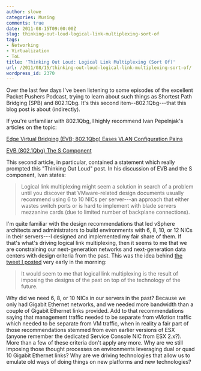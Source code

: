 ```yaml
---
author: slowe
categories: Musing
comments: true
date: 2011-08-15T09:00:00Z
slug: thinking-out-loud-logical-link-multiplexing-sort-of
tags:
- Networking
- Virtualization
- ToL
title: 'Thinking Out Loud: Logical Link Multiplexing (Sort Of)'
url: /2011/08/15/thinking-out-loud-logical-link-multiplexing-sort-of/
wordpress_id: 2370
---
```


Over the last few days I've been listening to some episodes of the excellent Packet Pushers Podcast, trying to learn about such things as Shortest Path Bridging (SPB) and 802.1Qbg. It's this second item--802.1Qbg---that this blog post is about (indirectly).

If you're unfamiliar with 802.1Qbg, I highly recommend Ivan Pepelnjak's articles on the topic:

[Edge Virtual Bridging (EVB; 802.1Qbg) Eases VLAN Configuration Pains](http://blog.ioshints.info/2011/05/edge-virtual-bridging-evb-8021qbg-eases.html)  

[EVB (802.1Qbg)  The S Component](http://blog.ioshints.info/2011/05/evb-8021qbg-s-component.html)

This second article, in particular, contained a statement which really prompted this "Thinking Out Loud" post. In his discussion of EVB and the S component, Ivan states:

>Logical link multiplexing might seem a solution in search of a problem until you discover that VMware-related design documents usually recommend using 6 to 10 NICs per server---an approach that either wastes switch ports or is hard to implement with blade servers mezzanine cards (due to limited number of backplane connections).

I'm quite familiar with the design recommendations that led vSphere architects and administrators to build environments with 6, 8, 10, or 12 NICs in their servers---I designed and implemented my fair share of them. If that's what's driving logical link multiplexing, then it seems to me that we are constraining our next-generation networks and next-generation data centers with design criteria from the past. This was the idea behind [the tweet I posted](http://twitter.com/scott_lowe/status/102300694786220032) very early in the morning:

>It would seem to me that logical link multiplexing is the result of imposing the designs of the past on top of the technology of the future.

Why did we need 6, 8, or 10 NICs in our servers in the past? Because we only had Gigabit Ethernet networks, and we needed more bandwidth than a couple of Gigabit Ethernet links provided. Add to that recommendations saying that management traffic needed to be separate from vMotion traffic which needed to be separate from VM traffic, when in reality a fair part of those recommendations stemmed from even earlier versions of ESX (anyone remember the dedicated Service Console NIC from ESX 2.x?). More than a few of these criteria don't apply any more. Why are we still imposing those thought processes on environments leveraging dual or quad 10 Gigabit Ethernet links? Why are we driving technologies that allow us to emulate old ways of doing things on new platforms and new technologies?
